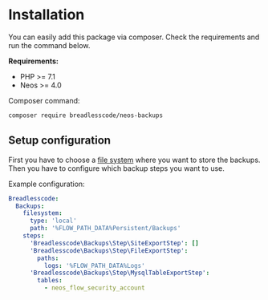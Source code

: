 # Installation

You can easily add this package via composer. Check the requirements and run the command below.

**Requirements:**
- PHP >= 7.1
- Neos >= 4.0

Composer command:

```bash
composer require breadlesscode/neos-backups
```

## Setup configuration

First you have to choose a [file system](./filesystems.md) where you want to store the backups.
Then you have to configure which backup steps you want to use. 

Example configuration:
```yaml
Breadlesscode:
  Backups:
    filesystem:
      type: 'local'
      path: '%FLOW_PATH_DATA%Persistent/Backups'
    steps:
      'Breadlesscode\Backups\Step\SiteExportStep': []
      'Breadlesscode\Backups\Step\FileExportStep':
        paths:
          logs: '%FLOW_PATH_DATA%Logs'
      'Breadlesscode\Backups\Step\MysqlTableExportStep':
        tables:
          - neos_flow_security_account
```
